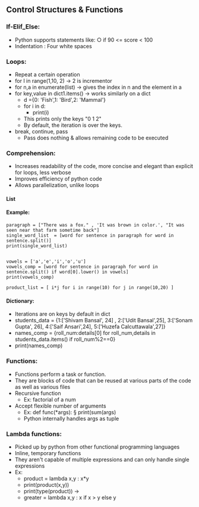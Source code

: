 ## Control Structures & Functions

### If-Elif_Else:
- Python supports statements like:
	○ if 90 <= score < 100
- Indentation : Four white spaces

### Loops:
- Repeat a certain operation 
- for I in range(1,10, 2) -> 2 is incrementor
- for n,a in enumerate(list) -> gives the index in n and the element in a
- for key,value in dict1.items() -> works similarly on a dict
	- d ={0: 'Fish',1: 'Bird',2: 'Mammal'}
	- for i in d:
		- print(i)
	- This prints only the keys "0 1 2"
	- By default, the iteration is over the keys.
- break, continue, pass
	- Pass does nothing & allows remaining code to be executed

### Comprehension:
- Increases readability of the code, more concise and elegant than explicit for loops, less verbose
- Improves efficiency of python code
- Allows parallelization, unlike loops

#### List
#### Example:
	paragraph = ["There was a fox." , 'It was brown in color.', "It was seen near that farm sometime back"]
	single_word_list  = [word for sentence in paragraph for word in sentence.split()]
	print(single_word_list)


	vowels = ['a','e','i','o','u']
	vowels_comp = [word for sentence in paragraph for word in sentence.split() if word[0].lower() in vowels]
	print(vowels_comp)

	product_list = [ i*j for i in range(10) for j in range(10,20) ]
		

#### Dictionary:
- Iterations are on keys by default in dict
- students_data = {1:['Shivam Bansal', 24] , 2:['Udit Bansal',25], 3:['Sonam Gupta', 26], 4:['Saif Ansari',24], 5:['Huzefa Calcuttawala',27]}
- names_comp = {roll_num:details[0] for roll_num,details in students_data.items() if roll_num%2==0}
- print(names_comp)
	
	
### Functions:
- Functions perform a task or function.
- They are blocks of code that can be reused at various parts of the code as well as various files
- Recursive function 
	- Ex: factorial of a num
- Accept flexible number of arguments
	- Ex: def func(*args):
		§ print(sum(args)
	- Python internally handles args as tuple

### Lambda functions:
- Picked up by python from other functional programming languages
- Inline, temporary functions
- They aren't capable of multiple expressions and can only handle single expressions
- Ex:
	- product = lambda x,y : x*y
	- print(product(x,y))
	- print(type(product)) -> <class function>
	- greater = lambda x,y : x if x > y else y
